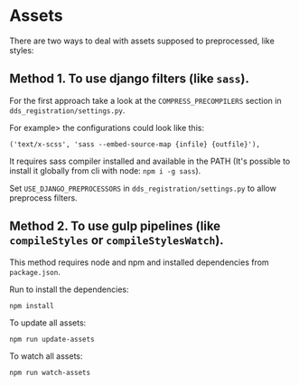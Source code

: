 # Assets


There are two ways to deal with assets supposed to preprocessed, like styles:


## Method 1. To use django filters (like `sass`).

For the first approach take a look at the `COMPRESS_PRECOMPILERS` section in `dds_registration/settings.py`.

For example> the configurations could look like this:

```
('text/x-scss', 'sass --embed-source-map {infile} {outfile}'),
```

It requires sass compiler installed and available in the PATH (It's possible to install it globally from cli with node: `npm i -g sass`).

Set `USE_DJANGO_PREPROCESSORS` in `dds_registration/settings.py` to allow preprocess filters.


## Method 2. To use gulp pipelines (like `compileStyles` or `compileStylesWatch`).

This method requires node and npm and installed dependencies from `package.json`.

Run to install the dependencies:

```
npm install
```

To update all assets:

```
npm run update-assets
```

To watch all assets:

```
npm run watch-assets
```
